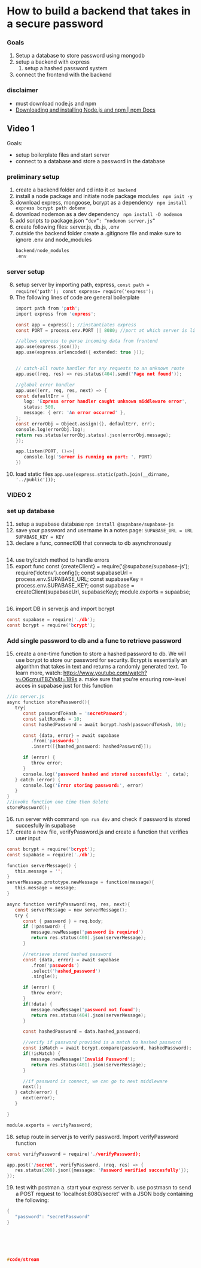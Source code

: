 # How to build a backend that takes in a secure password
### Goals
1. Setup a database to store password using mongodb
2. setup a backend with express
   1. setup a hashed password system
3. connect the frontend with the backend

### disclaimer
* must download node.js and npm 
* [Downloading and installing Node.js and npm | npm Docs](https://docs.npmjs.com/downloading-and-installing-node-js-and-npm)
## Video 1
Goals: 
* setup boilerplate files and start server 
* connect to a database and store a password in the database
### preliminary setup
1. create a backend folder and cd into it
   ` cd backend `
2. install a node package and initiate node package modules
   ` npm init -y`
3. download express, mongoose, bcrypt as a dependency
   ` npm install express bcrypt path dotenv`
4. download nodemon as a dev dependency
   ` npm install -D nodemon`
5. add scripts to package.json
   ` “dev”: “nodemon server.js” `
6. create following files: server.js, db.js, .env
7. outside the backend folder create a .gitignore file and make sure to ignore .env and node_modules
   ```c
   backend/node_modules
   .env 

### server setup
8. setup server by importing path, express,
   ` const path =  require('path'); `
   ` const express= require('express');`
9. The following lines of code are general boilerplate
   ```c
   import path from 'path';
   import express from 'express';

   const app = express(); //instantiates express
   const PORT = process.env.PORT || 8080; //port at which server is listening

   //allows express to parse incoming data from frontend
   app.use(express.json());
   app.use(express.urlencoded({ extended: true }));


   // catch-all route handler for any requests to an unknown route
   app.use((req, res) => res.status(404).send('Page not found'));

   //global error handler
   app.use((err, req, res, next) => {
   const defaultErr = {
      log: 'Express error handler caught unknown middleware error',
      status: 500,
      message: { err: 'An error occurred' },
   };
   const errorObj = Object.assign({}, defaultErr, err);
   console.log(errorObj.log);
   return res.status(errorObj.status).json(errorObj.message);
   });

   app.listen(PORT, ()=>{
      console.log('Server is running on port: ', PORT)
   })

10. load static files
   `app.use(express.static(path.join(__dirname, '../public')));`

### VIDEO 2

### set up database
11. setup a supabase database
   `npm install @supabase/supabase-js`
12. save your password and username in a notes page:
   `SUPABASE_URL = URL`
   `SUPABASE_KEY = KEY`
13. declare a func, connectDB that connects to db asynchronously
    ```c
   1. use try/catch method to handle errors
   2. export func
      const {createClient} = require('@supabase/supabase-js');
      require('dotenv').config();
      const supabaseUrl = process.env.SUPABASE_URL;
      const supabaseKey = process.env.SUPABASE_KEY;
      const supabase = createClient(supabaseUrl, supabaseKey);
      module.exports = supaabse;
      ```
14. import DB in server.js and import bcrypt
   ```c
   const supabase = require('./db');
   const bcrypt = require('bcrypt');
   ```
### Add single password to db and a func to retrieve password
15. create a one-time function to store a hashed password to db. We will use bcrypt to store our password for security. Bcrypt is essentially an algorithm that takes in text and returns a randomly generated text. To learn more, watch: https://www.youtube.com/watch?v=O6cmuiTBZVs&t=189s
   a. make sure that you're ensuring row-level acces in supabase just for this function
   ```c
   //in server.js
   async function storePassword(){
      try{
         const passwordToHash = 'secretPasword';
         const saltRounds = 10;
         const hashedPassword = await bcrypt.hash(passwordToHash, 10);

         const {data, error} = await supabase
            .from('passwords')
            .insert([{hashed_password: hashedPassword}]);

         if (error) {
            throw error;
         }
         console.log('password hashed and stored succesfully: ', data);
      } catch (error) {
         console.log('Error storing password:', error)
      }
   }
   //invoke function one time then delete
   storePassword();
   ```
16. run server with command `npm run dev` and check if password is stored succesfully in supabase
17. create a new file, verifyPassword.js and create a function that verifies user input
   ```c
   const bcrypt = require('bcrypt');
   const supabase = require('./db');

   function serverMessage() {
      this.message = '';
   }
   serverMessage.prototype.newMessage = function(message){
      this.message = message;
   }

   async function verifyPassword(req, res, next){
      const serverMessage = new serverMessage();
      try {
         const { password } = req.body;
         if (!password) {
            message.newMessage('password is required')
            return res.status(400).json(serverMessage);
         } 

         //retrieve stored hashed password
         const {data, error} = await supabase
            .from('passwords')
            .select('hashed_password')
            .single();

         if (error) {
            throw erorr;
         }
         if(!data) {
            message.newMessage('password not found');
            return res.status(404).json(serverMessage);
         }

         const hashedPassword = data.hashed_password;

         //verify if password provided is a match to hashed password
         const isMatch = await bcrypt.compare(password, hashedPassword);
         if(!isMatch) {
            message.newMessage('Invalid Password');
            return res.status(401).json(serverMessage);
         }

         //if password is connect, we can go to next middleware
         next();
      } catch(error) {
         next(error);
      }

   }

   module.exports = verifyPassword;
   ```
18. setup route in server.js to verify password. Import verifyPassword function

   ```c
   const verifyPassword = require('./verifyPassword);

   app.post('/secret', verifyPassword, (req, res) => {
      res.status(200).json({message: 'Password verified succesfully'});
   });
   ```

19. test with postman
   a. start your express server 
   b. use postmasn to send a POST request to 'localhost:8080/secret' with a JSON body containing the following:
   ```c
   {
      "password": "secretPassword"
   }






#code/stream